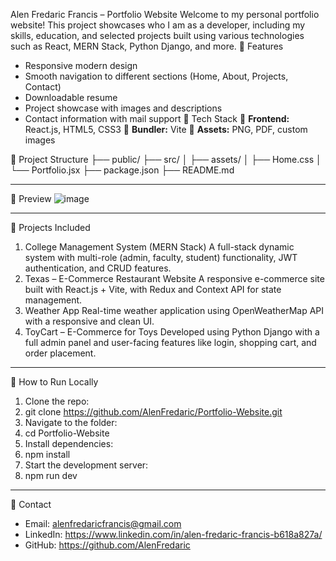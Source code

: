 Alen Fredaric Francis – Portfolio Website
Welcome to my personal portfolio website! This project showcases who I am as a developer, including my skills, education, and selected projects built using various technologies such as React, MERN Stack, Python Django, and more.
	Features
- Responsive modern design
- Smooth navigation to different sections (Home, About, Projects, Contact)
- Downloadable resume
- Project showcase with images and descriptions
- Contact information with mail support
	Tech Stack
	**Frontend:** React.js, HTML5, CSS3
	**Bundler:** Vite
	**Assets:** PNG, PDF, custom images

	Project Structure
├── public/
├── src/
│   ├── assets/
│   ├── Home.css
│   └── Portfolio.jsx
├── package.json
├── README.md

________________________________________
	Preview
![image](https://github.com/user-attachments/assets/2b208c82-61a7-4077-85aa-08b020668f42)

 

________________________________________
	 Projects Included
1.	College Management System (MERN Stack)
A full-stack dynamic system with multi-role (admin, faculty, student) functionality, JWT authentication, and CRUD features.
2.	Texas – E-Commerce Restaurant Website
A responsive e-commerce site built with React.js + Vite, with Redux and Context API for state management.
3.	Weather App
Real-time weather application using OpenWeatherMap API with a responsive and clean UI.
4.	ToyCart – E-Commerce for Toys
Developed using Python Django with a full admin panel and user-facing features like login, shopping cart, and order placement.
________________________________________
	 How to Run Locally
1.	Clone the repo:
2.	git clone https://github.com/AlenFredaric/Portfolio-Website.git
3.	Navigate to the folder:
4.	cd Portfolio-Website
5.	Install dependencies:
6.	npm install
7.	Start the development server:
8.	npm run dev
________________________________________
	 Contact
-	 Email: alenfredaricfrancis@gmail.com
-	 LinkedIn: https://www.linkedin.com/in/alen-fredaric-francis-b618a827a/
-	 GitHub: https://github.com/AlenFredaric


